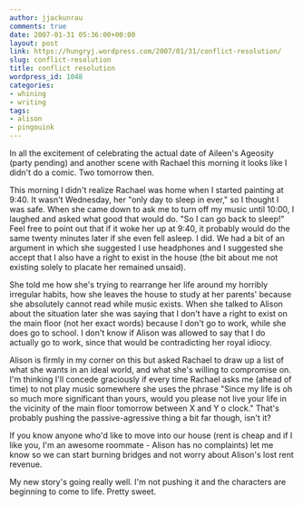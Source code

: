 ```yaml
---
author: jjackunrau
comments: true
date: 2007-01-31 05:36:00+00:00
layout: post
link: https://hungryj.wordpress.com/2007/01/31/conflict-resolution/
slug: conflict-resolution
title: conflict resolution
wordpress_id: 1048
categories:
- whining
- writing
tags:
- alison
- pingouink
---
```


In all the excitement of celebrating the actual date of Aileen's Ageosity (party pending) and another scene with Rachael this morning it looks like I didn't do a comic.  Two tomorrow then.  
  
This morning I didn't realize Rachael was home when I started painting at 9:40.  It wasn't Wednesday, her "only day to sleep in ever," so I thought I was safe.  When she came down to ask me to turn off my music until 10:00, I laughed and asked what good that would do.  "So I can go back to sleep!"  Feel free to point out that if it woke her up at 9:40, it probably would do the same twenty minutes later if she even fell asleep.  I did.  We had a bit of an argument in which she suggested I use headphones and I suggested she accept that I also have a right to exist in the house (the bit about me not existing solely to placate her remained unsaid).  
  
She told me how she's trying to rearrange her life around my horribly irregular habits, how she leaves the house to study at her parents' because she absolutely cannot read while music exists.  When she talked to Alison about the situation later she was saying that I don't have a right to exist on the main floor (not her exact words) because I don't go to work, while she does go to school.  I don't know if Alison was allowed to say that I do actually go to work, since that would be contradicting her royal idiocy.  
  
Alison is firmly in my corner on this but asked Rachael to draw up a list of what she wants in an ideal world, and what she's willing to compromise on.  I'm thinking I'll concede graciously if every time Rachael asks me (ahead of time) to not play music somewhere she uses the phrase "Since my life is oh so much more significant than yours, would you please not live your life in the vicinity of the main floor tomorrow between X and Y o clock."  That's probably pushing the passive-agressive thing a bit far though, isn't it?  
  
If you know anyone who'd like to move into our house (rent is cheap and if I like you, I'm an awesome roommate - Alison has no complaints) let me know so we can start burning bridges and not worry about Alison's lost rent revenue.  
  
My new story's going really well.  I'm not pushing it and the characters are beginning to come to life.  Pretty sweet.
